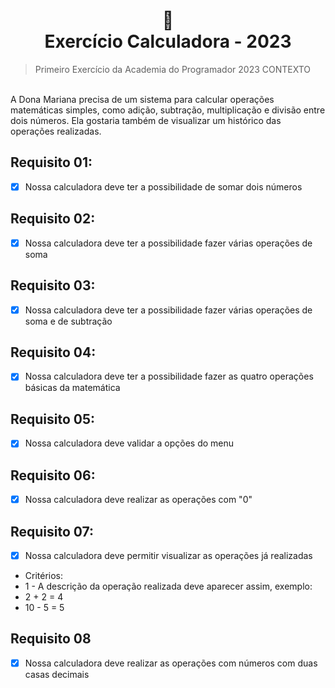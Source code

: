 <h1 align="center">
📄<br> Exercício Calculadora - 2023
</h1> 

>Primeiro Exercício da Academia do Programador 2023
>CONTEXTO
</br>
A Dona Mariana precisa de um sistema para calcular operações matemáticas simples, como adição, subtração,
multiplicação e divisão entre dois números. Ela gostaria também de visualizar um histórico das operações
realizadas.

## Requisito 01:
- [x] Nossa calculadora deve ter a possibilidade de somar dois números

## Requisito 02:
- [x] Nossa calculadora deve ter a possibilidade fazer várias operações de soma

## Requisito 03:
- [x] Nossa calculadora deve ter a possibilidade fazer várias operações de soma e de subtração

## Requisito 04:
- [x] Nossa calculadora deve ter a possibilidade fazer as quatro operações básicas da
matemática

## Requisito 05:
- [x] Nossa calculadora deve validar a opções do menu

## Requisito 06:
- [x] Nossa calculadora deve realizar as operações com &quot;0&quot;

## Requisito 07:
- [x] Nossa calculadora deve permitir visualizar as operações já realizadas
* Critérios:
* 1 - A descrição da operação realizada deve aparecer assim, exemplo:
* 2 + 2 = 4
* 10 - 5 = 5

## Requisito 08<br>
- [x] Nossa calculadora deve realizar as operações com números com duas casas decimais
